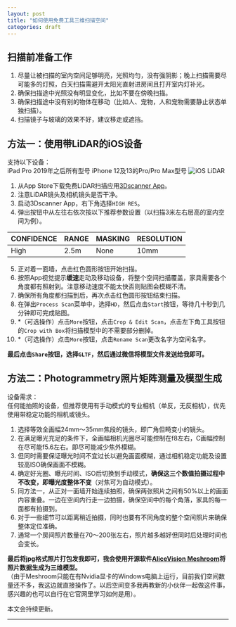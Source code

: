 ```yaml
---
layout: post
title: "如何使用免费工具三维扫描空间"
categories: draft
---  
```

## 扫描前准备工作
1. 尽量让被扫描的室内空间足够明亮，光照均匀，没有强阴影；晚上扫描需要尽可能多的灯照，白天扫描需避开太阳光直射进房间且打开室内灯补光。
2. 确保扫描途中光照没有明显变化，比如不要在傍晚扫描。
3. 确保扫描途中没有别的物体在移动（比如人、宠物，人和宠物需要静止状态单独扫描）。
4. 扫描镜子与玻璃的效果不好，建议移走或遮挡。
  
## 方法一：使用带LiDAR的iOS设备
支持以下设备：  
iPad Pro 2019年之后所有型号
iPhone 12及13的Pro/Pro Max型号
![iOS LiDAR](https://photos5.appleinsider.com/gallery/38217-72464-iPhone-12-Pro-LiDAR-xl.jpg)

1. 从App Store下载免费LiDAR扫描应用[3Dscanner App](https://www.3dscannerapp.com/)。
2. 注意LiDAR镜头及相机镜头是否干净。
3. 启动3Dscanner App，右下角选择`HIGH RES`。
4. 弹出按钮中从左往右依次按以下推荐参数设置（以扫描3米左右层高的室内空间为例）。 
    
| CONFIDENCE | RANGE | MASKING | RESOLUTION |
| ---------- | ------| ------- | ---------- |
| High       | 2.5m  | None    | 10mm       |

5. 正对着一面墙，点击红色圆形按钮开始扫描。
6. 按照App视觉提示**缓速**走动及移动设备，将整个空间扫描覆盖，家具需要各个角度都有照射到。注意移动速度不能太快否则贴图会模糊不清。
7. 确保所有角度都扫描到后，再次点击红色圆形按钮结束扫描。
8. 在弹出`Process Scan`菜单中，选择`HD`，然后点击`Start`按钮，等待几十秒到几分钟即可完成贴图。
9. *（可选操作）点击`More`按钮，点击`Crop & Edit Scan`，点击左下角工具按钮的`Crop with Box`将扫描模型中的不需要部分删掉。
10.  *（可选操作）点击`More`按钮，点击`Rename Scan`更改名字为空间名字。

**最后点击`Share`按钮，选择`GLTF`，然后通过微信将模型文件发送给我即可。**

## 方法二：Photogrammetry照片矩阵测量及模型生成
设备需求：  
任何能拍照的设备，但推荐使用有手动模式的专业相机（单反，无反相机），优先使用带稳定功能的相机或镜头。

1. 选择等效全画幅24mm～35mm焦段的镜头，即广角但畸变小的镜头。
2. 在满足曝光充足的条件下，全画幅相机光圈尽可能控制在f8左右，C画幅控制在尽可能f5.6左右。即尽可能减少焦外模糊。
3. 但同时需要保证曝光时间不宜过长以避免画面模糊，通过相机稳定功能及设置较高ISO确保画面不模糊。
4. 确定好光圈、曝光时间、ISO后切换到手动模式，**确保这三个数值拍摄过程中不改变，即曝光度整体不变**（对焦可为自动模式）。
5. 同方法一，从正对一面墙开始连续拍照，确保两张照片之间有50%以上的画面内容重叠。一边在空间内行走一边拍摄，确保空间中的每个角落，家具的每一面都有拍摄到。
6. 对于一些细节可以距离稍近拍摄，同时也要有不同角度的整个空间照片来确保整体定位准确。
7. 通常一个房间照片数量在70～200张左右，照片越多越好但同时后处理时间也会变长。  
  
**最后将jpg格式照片打包发我即可，我会使用开源软件[AliceVision Meshroom](https://alicevision.org/#meshroom)将照片数据生成为三维模型。**  
（由于Meshroom只能在有Nvidia显卡的Windows电脑上运行，目前我们空间数量还不多，我这边就直接操作了。以后空间变多我再教新的小伙伴一起做这件事，感兴趣的也可以自行在它官网里学习如何是用）。

本文会持续更新。

---

<!-- <a rel="license" href="http://creativecommons.org/licenses/by/4.0/"><img alt="知识共享许可协议" style="border-width:0" src="https://i.creativecommons.org/l/by/4.0/88x31.png" /></a><br />本<span xmlns:dct="http://purl.org/dc/terms/" href="http://purl.org/dc/dcmitype/Text" rel="dct:type">文</span>由<a xmlns:cc="http://creativecommons.org/ns#" href="https://mingxuan.fun/" property="cc:attributionName" rel="cc:attributionURL">Mingxuan Xie</a>采用<a rel="license" href="http://creativecommons.org/licenses/by/4.0/">知识共享署名 4.0 国际许可协议</a>进行许可，转载需署名原作者并包含原文链接。 -->